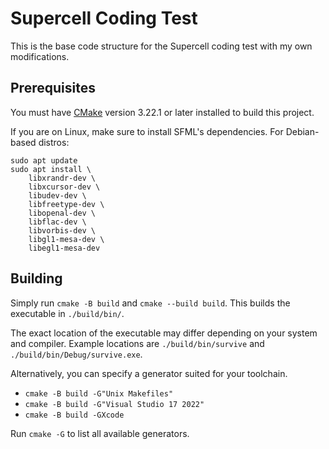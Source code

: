 # Supercell Coding Test
This is the base code structure for the Supercell coding test with my own modifications.

## Prerequisites

You must have [CMake](https://cmake.org/) version 3.22.1 or later installed to build this project.

If you are on Linux, make sure to install SFML's dependencies. For Debian-based distros:
```
sudo apt update
sudo apt install \
    libxrandr-dev \
    libxcursor-dev \
    libudev-dev \
    libfreetype-dev \
    libopenal-dev \
    libflac-dev \
    libvorbis-dev \
    libgl1-mesa-dev \
    libegl1-mesa-dev
```

## Building

Simply run `cmake -B build` and `cmake --build build`. This builds the executable in `./build/bin/`.

The exact location of the executable may differ depending on your system and compiler. Example locations are `./build/bin/survive` and `./build/bin/Debug/survive.exe`.

Alternatively, you can specify a generator suited for your toolchain.
- `cmake -B build -G"Unix Makefiles"`
- `cmake -B build -G"Visual Studio 17 2022"`
- `cmake -B build -GXcode`

Run `cmake -G` to list all available generators.
